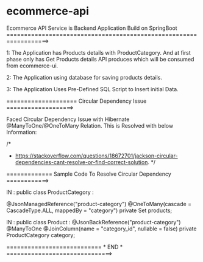 # ecommerce-api
Ecommerce API Service is Backend Application Build on SpringBoot
==================================================================> 

1: The Application has Products details with ProductCategory.
   And at first phase only has Get Products details API produces 
   which will be consumed from ecommerce-ui.

2: The Application using database for saving products details. 

3: The Application Uses Pre-Defined SQL Script to Insert initial Data.

   
   
==================== Circular Dependency Issue ===================> 

Faced Circular Dependency Issue with Hibernate @ManyToOne/@OneToMany Relation.
This is Resolved with below Information:

/*
 * https://stackoverflow.com/questions/18672701/jackson-circular-dependencies-cant-resolve-or-find-correct-solution.
 */

============= Sample Code To Resolve Circular Dependency ============> 

IN : public class ProductCategory :

 @JsonManagedReference("product-category")
    @OneToMany(cascade = CascadeType.ALL, mappedBy = "category")
    private Set<Product> products;
	
IN : public class Product :	
 @JsonBackReference("product-category")
    @ManyToOne
    @JoinColumn(name = "category_id", nullable = false)
    private ProductCategory category;

=========================== * END *  ==============================> 